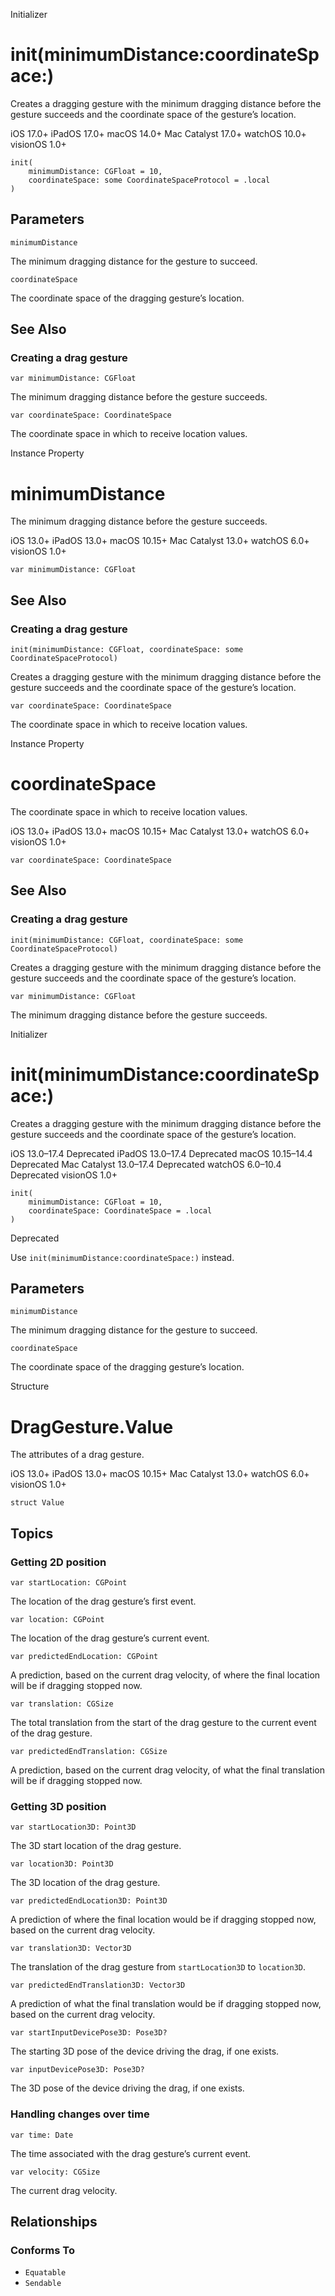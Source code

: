 Initializer

# init(minimumDistance:coordinateSpace:)

Creates a dragging gesture with the minimum dragging distance before the
gesture succeeds and the coordinate space of the gesture’s location.

iOS 17.0+  iPadOS 17.0+  macOS 14.0+  Mac Catalyst 17.0+  watchOS 10.0+
visionOS 1.0+

    
    
    init(
        minimumDistance: CGFloat = 10,
        coordinateSpace: some CoordinateSpaceProtocol = .local
    )

##  Parameters

`minimumDistance`

    

The minimum dragging distance for the gesture to succeed.

`coordinateSpace`

    

The coordinate space of the dragging gesture’s location.

## See Also

### Creating a drag gesture

`var minimumDistance: CGFloat`

The minimum dragging distance before the gesture succeeds.

`var coordinateSpace: CoordinateSpace`

The coordinate space in which to receive location values.

Instance Property

# minimumDistance

The minimum dragging distance before the gesture succeeds.

iOS 13.0+  iPadOS 13.0+  macOS 10.15+  Mac Catalyst 13.0+  watchOS 6.0+
visionOS 1.0+

    
    
    var minimumDistance: CGFloat

## See Also

### Creating a drag gesture

`init(minimumDistance: CGFloat, coordinateSpace: some
CoordinateSpaceProtocol)`

Creates a dragging gesture with the minimum dragging distance before the
gesture succeeds and the coordinate space of the gesture’s location.

`var coordinateSpace: CoordinateSpace`

The coordinate space in which to receive location values.

Instance Property

# coordinateSpace

The coordinate space in which to receive location values.

iOS 13.0+  iPadOS 13.0+  macOS 10.15+  Mac Catalyst 13.0+  watchOS 6.0+
visionOS 1.0+

    
    
    var coordinateSpace: CoordinateSpace

## See Also

### Creating a drag gesture

`init(minimumDistance: CGFloat, coordinateSpace: some
CoordinateSpaceProtocol)`

Creates a dragging gesture with the minimum dragging distance before the
gesture succeeds and the coordinate space of the gesture’s location.

`var minimumDistance: CGFloat`

The minimum dragging distance before the gesture succeeds.

Initializer

# init(minimumDistance:coordinateSpace:)

Creates a dragging gesture with the minimum dragging distance before the
gesture succeeds and the coordinate space of the gesture’s location.

iOS 13.0–17.4  Deprecated  iPadOS 13.0–17.4  Deprecated  macOS 10.15–14.4
Deprecated  Mac Catalyst 13.0–17.4  Deprecated  watchOS 6.0–10.4  Deprecated
visionOS 1.0+

    
    
    init(
        minimumDistance: CGFloat = 10,
        coordinateSpace: CoordinateSpace = .local
    )

Deprecated

Use `init(minimumDistance:coordinateSpace:)` instead.

##  Parameters

`minimumDistance`

    

The minimum dragging distance for the gesture to succeed.

`coordinateSpace`

    

The coordinate space of the dragging gesture’s location.

Structure

# DragGesture.Value

The attributes of a drag gesture.

iOS 13.0+  iPadOS 13.0+  macOS 10.15+  Mac Catalyst 13.0+  watchOS 6.0+
visionOS 1.0+

    
    
    struct Value

## Topics

### Getting 2D position

`var startLocation: CGPoint`

The location of the drag gesture’s first event.

`var location: CGPoint`

The location of the drag gesture’s current event.

`var predictedEndLocation: CGPoint`

A prediction, based on the current drag velocity, of where the final location
will be if dragging stopped now.

`var translation: CGSize`

The total translation from the start of the drag gesture to the current event
of the drag gesture.

`var predictedEndTranslation: CGSize`

A prediction, based on the current drag velocity, of what the final
translation will be if dragging stopped now.

### Getting 3D position

`var startLocation3D: Point3D`

The 3D start location of the drag gesture.

`var location3D: Point3D`

The 3D location of the drag gesture.

`var predictedEndLocation3D: Point3D`

A prediction of where the final location would be if dragging stopped now,
based on the current drag velocity.

`var translation3D: Vector3D`

The translation of the drag gesture from `startLocation3D` to `location3D`.

`var predictedEndTranslation3D: Vector3D`

A prediction of what the final translation would be if dragging stopped now,
based on the current drag velocity.

`var startInputDevicePose3D: Pose3D?`

The starting 3D pose of the device driving the drag, if one exists.

`var inputDevicePose3D: Pose3D?`

The 3D pose of the device driving the drag, if one exists.

### Handling changes over time

`var time: Date`

The time associated with the drag gesture’s current event.

`var velocity: CGSize`

The current drag velocity.

## Relationships

### Conforms To

  * `Equatable`
  * `Sendable`

